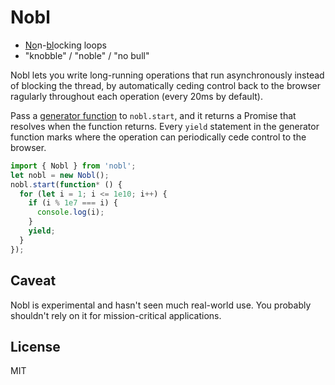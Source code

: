 # Nobl
* <ins>No</ins>n-<ins>bl</ins>ocking loops
* "knobble" / "noble" / "no bull"

Nobl lets you write long-running operations that run asynchronously instead of blocking the thread, by automatically ceding control back to the browser ragularly throughout each operation (every 20ms by default).

Pass a [generator function](https://developer.mozilla.org/en-US/docs/Web/JavaScript/Reference/Operators/function*) to `nobl.start`, and it returns a Promise that resolves when the function returns. Every `yield` statement in the generator function marks where the operation can periodically cede control to the browser.

```javascript
import { Nobl } from 'nobl';
let nobl = new Nobl();
nobl.start(function* () {
  for (let i = 1; i <= 1e10; i++) {
    if (i % 1e7 === i) {
      console.log(i);
    }
    yield;
  }
});
```

## Caveat
Nobl is experimental and hasn't seen much real-world use. You probably shouldn't rely on it for mission-critical applications.

## License
MIT
